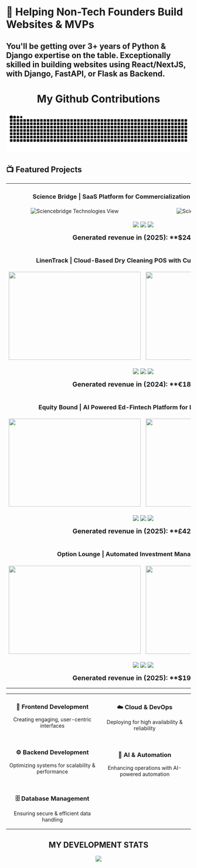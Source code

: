 # 🚀 Helping Non-Tech Founders Build Websites & MVPs  
## You'll be getting over 3+ years of Python & Django expertise on the table. Exceptionally skilled in building websites using React/NextJS, with Django, FastAPI, or Flask as Backend.

<div align="center">
<h1>My Github Contributions</h1>
  <picture>
    <source media="(prefers-color-scheme: dark)" srcset="https://github.com/TalhaBruh/Github-ReadME/blob/output/github-contribution-grid-snake-dark.svg" />
    <source media="(prefers-color-scheme: light)" srcset="https://github.com/TalhaBruh/Github-ReadME/blob/output/github-contribution-grid-snake.svg" />
    <img alt="github-snake" src="https://github.com/TalhaBruh/Github-ReadME/blob/output/github-contribution-grid-snake.svg" />
  </picture></br>
</div>

## 📺 Featured Projects

<div align="center">
  <table>
    <tr>
      <td align="center" colspan="2">
        <h3>Science Bridge | SaaS Platform for Commercialization of Medical Patent IPs</h3>
      </td>
    </tr>
    <tr>
      <td align="center">
        <img src="https://github.com/user-attachments/assets/bf6ad4e3-3954-4bd2-bb47-6cc4f064eda8" width="360" height="240" alt="Sciencebridge Technologies View">
      </td>
      <td align="center">
        <img src="https://github.com/user-attachments/assets/f2f3b81b-7db3-4e29-8e84-26fcb651d943" width="360" height="240" alt="Sciencebridge Social Feed">
      </td>
    </tr>
    <tr>
      <td align="center" colspan="2">
        <p>
          <img src="https://skillicons.dev/icons?i=react" height="40">
          <img src="https://skillicons.dev/icons?i=nextjs" height="40">
          <img src="https://skillicons.dev/icons?i=tailwind" height="40">
        </p>
        <p><strong style="font-size: 18px;">Generated revenue in (2025): **$24,750**</strong></p>
      </td>
    </tr>
    <tr>
      <td align="center" colspan="2">
        <h3>LinenTrack | Cloud-Based Dry Cleaning POS with Customer & Driver App</h3>
      </td>
    </tr>
    <tr>
      <td align="center">
        <img src="https://github.com/user-attachments/assets/1e0d6ae8-1152-4ecc-b540-4fe6acd4c6da" width="360" height="240">
      </td>
      <td align="center">
        <img src="https://github.com/user-attachments/assets/e3404837-1f69-4085-a962-83219a4999cf" width="360" height="240">
      </td>
    </tr>
    <tr>
      <td align="center" colspan="2">
        <p>
          <img src="https://skillicons.dev/icons?i=django" height="40">
          <img src="https://skillicons.dev/icons?i=python" height="40">
          <img src="https://skillicons.dev/icons?i=postgres" height="40">
        </p>
        <p><strong style="font-size: 18px;">Generated revenue in (2024): **€18,500**</strong></p>
      </td>
    </tr>
    <tr>
      <td align="center" colspan="2">
        <h3>Equity Bound | AI Powered Ed-Fintech Platform for Long term Investing</h3>
      </td>
    </tr>
    <tr>
      <td align="center">
        <img src="https://github.com/user-attachments/assets/8be1c5fd-2ad0-4678-b367-cc8116a7557e" width="360" height="240">
      </td>
      <td align="center">
        <img src="https://github.com/user-attachments/assets/efb35a74-5a2d-4f38-884a-52023e268126" width="360" height="240">
      </td>
    </tr>
    <tr>
      <td align="center" colspan="2">
        <p>
          <img src="https://skillicons.dev/icons?i=fastapi" height="40">
          <img src="https://skillicons.dev/icons?i=typescript" height="40">
          <img src="https://skillicons.dev/icons?i=mongodb" height="40">
        </p>
        <p><strong style="font-size: 18px;">Generated revenue in (2025): **£42,300**</strong></p>
      </td>
    </tr>
    <tr>
      <td align="center" colspan="2">
        <h3>Option Lounge | Automated Investment Management SaaS</h3>
      </td>
    </tr>
    <tr>
      <td align="center">
        <img src="https://github.com/user-attachments/assets/a37839ea-0913-4fed-9ca5-a32df7bf5ada" width="360" height="240">
      </td>
      <td align="center">
        <img src="https://github.com/user-attachments/assets/8a18f0e8-e0f8-42a4-9543-a9db6a9af61c" width="360" height="240">
      </td>
    </tr>
    <tr>
      <td align="center" colspan="2">
        <p>
          <img src="https://skillicons.dev/icons?i=nextjs" height="40">
          <img src="https://skillicons.dev/icons?i=tailwind" height="40">
          <img src="https://skillicons.dev/icons?i=vercel" height="40">
        </p>
        <p><strong style="font-size: 18px;">Generated revenue in (2025): **$19,875**</strong></p>
      </td>
    </tr>
  </table>
</div>

<div align="center">
  <table>
    <tr>
      <td width="50%" align="center" valign="top">
        <h3>🎨 Frontend Development</h3>
        <p>Creating engaging, user-centric interfaces</p>
        <br>
        <h3>⚙️ Backend Development</h3>
        <p>Optimizing systems for scalability & performance</p>
        <br>
        <h3>🗄️ Database Management</h3>
        <p>Ensuring secure & efficient data handling</p>
      </td>
      <td width="50%" align="center" valign="top">
        <h3>☁️ Cloud & DevOps</h3>
        <p>Deploying for high availability & reliability</p>
        <br>
        <h3>🤖 AI & Automation</h3>
        <p>Enhancing operations with AI-powered automation</p>
      </td>
    </tr>
  </table>
</div>

<div align=center> 
  <h2>MY DEVELOPMENT STATS</h2>
  <img src="https://github-profile-summary-cards.vercel.app/api/cards/profile-details?username=TalhaBruh&theme=algolia">
</div>
